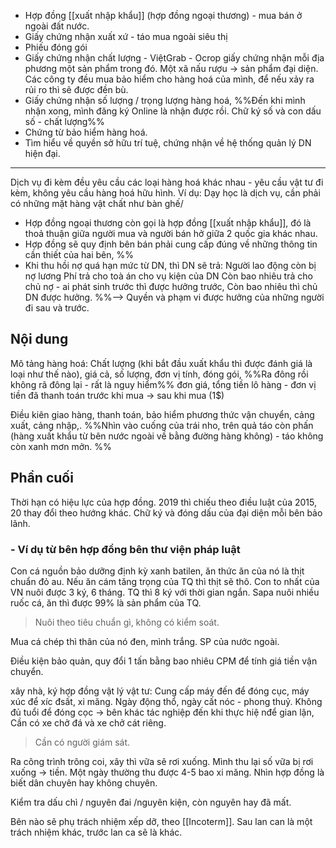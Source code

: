 - Hợp đồng [[xuất nhập khẩu]] (hợp đồng ngoại thương) - mua bán ở ngoài đất nước.
- Giấy chứng nhận xuất xứ - táo mua ngoài siêu thị
- Phiếu đóng gói
- Giấy chứng nhận chất lượng - ViệtGrab - Ocrop giấy chứng nhận mỗi địa phương một sản phẩm trong đó. Một xã nấu rượu -> sản phẩm đại diện. Các công ty đều mua bảo hiểm cho hàng hoá của mình, để nếu xảy ra rủi ro thì sẽ được đền bù.
- Giấy chứng nhận số lượng / trọng lượng hàng hoá, %%Đến khi mình nhận xong, mình đăng ký Online là nhận được rồi. Chữ ký số và con dấu số - chất lượng%%
- Chứng từ bảo hiểm hàng hoá.
- Tìm hiểu về quyền sở hữu trí tuệ, chứng nhận về hệ thống quản lý DN hiện đại.
___
Dịch vụ đi kèm đều yêu cầu các loại hàng hoá khác nhau - yêu cầu vật tư đi kèm, không yêu cầu hàng hoá hữu hình. Ví dụ: Dạy học là dịch vụ, cần phải có những mặt hàng vật chất như bàn ghế/
- Hợp đồng ngoại thương còn gọi là hợp đồng [[xuất nhập khẩu]], đó là thoả thuận giữa người mua và người bán hở giữa 2 quốc gia khác nhau.
- Hợp đồng sẽ quy định bên bán phải cung cấp đúng về những thông tin cần thiết của hai bên,
%%
- Khi thu hồi nợ quá hạn mức từ DN, thì DN sẽ trả:
Người lao động còn bị nợ lương
Phí trả cho toà án cho vụ kiện của DN
Còn bao nhiêu trả cho chủ nợ - ai phát sinh trước thì được hưởng trước,
Còn bao nhiêu thì chủ DN được hưởng.
%%--> Quyền và phạm vi được hưởng của những người đi sau và trước. 

## Nội dung
Mô tảng hàng hoá: Chất lượng (khi bắt đầu xuất khẩu thì được đánh giá là loại như thế nào), giá cả, số lượng, đơn vị tính, đóng gói, 
%%Ra đông rồi không rã đông lại - rất là nguy hiểm%%
đơn giá, tổng tiền lô hàng - đơn vị tiền đã thanh toán trước khi mua -> sau khi mua (1$)

Điều kiên giao hàng, thanh toán, bảo hiểm phương thức vận chuyển, cảng xuất, cảng nhập,.
%%Nhìn vào cuống của trái nho, trên quả táo còn phấn (hàng xuất khẩu từ bên nước ngoài về bằng đường hàng không) - táo không còn xanh mơn mởn.
%%
## Phần cuối
Thời hạn có hiệu lực của hợp đồng. 2019 thì chiếu theo điều luật của 2015, 20 thay đổi theo hướng khác.
Chữ ký và đóng dấu của đại diện mỗi bên bảo lãnh.

### - Ví dụ từ bên hợp đồng bên thư viện pháp luật
Con cá nguồn bảo dưỡng định kỳ xanh batilen, ăn thức ăn của nó là thịt chuẩn đỏ au. Nếu ăn cám tăng trọng của TQ thì thịt sẽ thô. Con to nhất của VN nuôi được 3 ký, 6 tháng. TQ thì 8 ký với thời gian ngắn. 
Sapa nuôi nhiều ruốc cá, ăn thì được 99% là sản phẩm của TQ. 
> Nuôi theo tiêu chuẩn gì, không có kiểm soát.

Mua cá chép thì thân của nó đen, mình trắng. SP của nước ngoài.

Điều kiện bảo quản, quy đổi 1 tấn bằng bao nhiêu CPM để tính giá tiền vận chuyển.

xây nhà, ký hợp đồng vật lý vật tư: 
Cung cấp máy đến để đóng cục, máy xúc để xíc đsất, xi măng.
Ngày động thổ, ngày cất nóc - phong thuỷ.
Không đủ tuổi để đóng cọc -> bên khác tác nghiệp đến khi thực hiệ nđể gian lận,
Cần có xe chở đá và xe chở cát riêng.
> Cần có người giám sát.

Ra công trình trông coi, xây thì  vữa sẽ rơi xuống. Mình thu lại số vữa bị rơi xuống -> tiền. Một ngày thường thu được 4-5 bao xi măng.
Nhìn hợp đồng là biết dân chuyên hay không chuyên.

Kiểm tra dấu chì / nguyên đai /nguyên kiện, còn nguyên hay đã mất.

Bên nào sẽ phụ trách nhiệm xếp dỡ, theo [[Incoterm]]. Sau lan can là một trách nhiệm khác, trước lan ca sẽ là khác. 